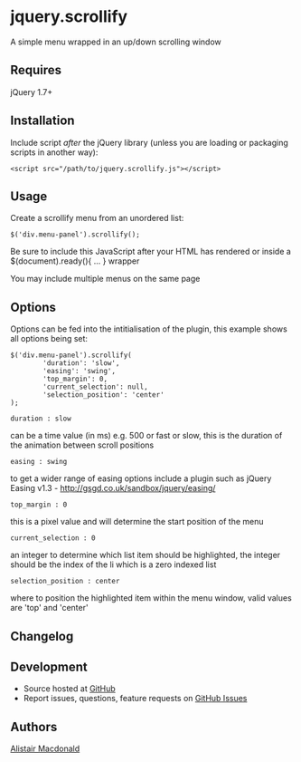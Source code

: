 # jquery.scrollify

A simple menu wrapped in an up/down scrolling window

## Requires

jQuery 1.7+

## Installation

Include script *after* the jQuery library (unless you are loading or packaging scripts in another way):

    <script src="/path/to/jquery.scrollify.js"></script>

## Usage

Create a scrollify menu from an unordered list:

    $('div.menu-panel').scrollify();

Be sure to include this JavaScript after your HTML has rendered or inside a $(document).ready(){ ... } wrapper

You may include multiple menus on the same page

## Options

Options can be fed into the intitialisation of the plugin, this example shows all options being set:

    $('div.menu-panel').scrollify(
            'duration': 'slow',
            'easing': 'swing',
            'top_margin': 0,
            'current_selection': null,
            'selection_position': 'center'
    );

    duration : slow
    
can be a time value (in ms) e.g. 500 or fast or slow, this is the duration of the animation between scroll positions

    easing : swing
    
to get a wider range of easing options include a plugin such as jQuery Easing v1.3 - http://gsgd.co.uk/sandbox/jquery/easing/

    top_margin : 0
    
this is a pixel value and will determine the start position of the menu

    current_selection : 0
    
an integer to determine which list item should be highlighted, the integer should be the index of the li which is a zero indexed list

    selection_position : center
    
where to position the highlighted item within the menu window, valid values are 'top' and 'center'

## Changelog

## Development

- Source hosted at [GitHub](https://github.com/nubz/jquery-scrollify)
- Report issues, questions, feature requests on [GitHub Issues](https://github.com/nubz/jquery-scrollify/issues)

## Authors

[Alistair Macdonald](https://github.com/nubz)
